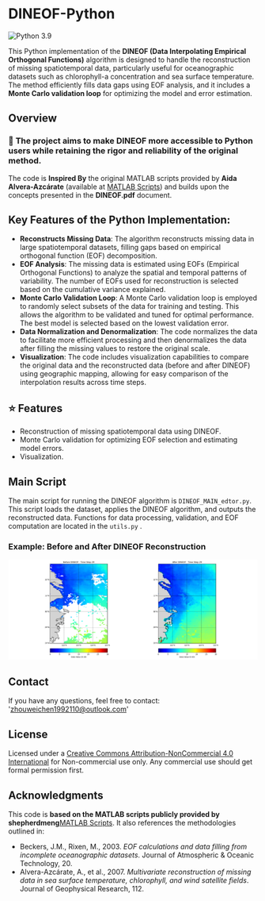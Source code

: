 
# DINEOF-Python

![Python 3.9](https://img.shields.io/badge/python-3.9-green.svg?style=plastic)

This Python implementation of the **DINEOF (Data Interpolating Empirical Orthogonal Functions)** algorithm is designed to handle the reconstruction of missing spatiotemporal data, particularly useful for oceanographic datasets such as chlorophyll-a concentration and sea surface temperature. The method efficiently fills data gaps using EOF analysis, and it includes a **Monte Carlo validation loop** for optimizing the model and error estimation.

## Overview
### :rocket: **The project aims to make DINEOF more accessible to Python users while retaining the rigor and reliability of the original method.**

The code is **Inspired By** the original MATLAB scripts provided by **Aida Alvera-Azcárate** (available at [MATLAB Scripts](https://github.com/aida-alvera/DINEOF/tree/master/Scripts/Matlab)) and builds upon the concepts presented in the **DINEOF.pdf** document.


## Key Features of the Python Implementation:
- **Reconstructs Missing Data**: The algorithm reconstructs missing data in large spatiotemporal datasets, filling gaps based on empirical orthogonal function (EOF) decomposition.
- **EOF Analysis**: The missing data is estimated using EOFs (Empirical Orthogonal Functions) to analyze the spatial and temporal patterns of variability. The number of EOFs used for reconstruction is selected based on the cumulative variance explained.
- **Monte Carlo Validation Loop**: A Monte Carlo validation loop is employed to randomly select subsets of the data for training and testing. This allows the algorithm to be validated and tuned for optimal performance. The best model is selected based on the lowest validation error.
- **Data Normalization and Denormalization**: The code normalizes the data to facilitate more efficient processing and then denormalizes the data after filling the missing values to restore the original scale.
- **Visualization**: The code includes visualization capabilities to compare the original data and the reconstructed data (before and after DINEOF) using geographic mapping, allowing for easy comparison of the interpolation results across time steps.

## :star: Features
- Reconstruction of missing spatiotemporal data using DINEOF.
- Monte Carlo validation for optimizing EOF selection and estimating model errors.
- Visualization.

## Main Script
The main script for running the DINEOF algorithm is `DINEOF_MAIN_edtor.py`. This script loads the dataset, applies the DINEOF algorithm, and outputs the reconstructed data. Functions for data processing, validation, and EOF computation are located in the `utils.py` .

### Example: Before and After DINEOF Reconstruction
![DINEOF Reconstruction](./figs/DINEOF_Comparison_TimeStep_29.png)

## Contact
If you have any questions, feel free to contact: 'zhouweichen1992110@outlook.com'

## License
Licensed under a [Creative Commons Attribution-NonCommercial 4.0 International](https://creativecommons.org/licenses/by-nc/4.0/) for Non-commercial use only.
Any commercial use should get formal permission first.

## Acknowledgments
This code is **based on the MATLAB scripts publicly provided by shepherdmeng**[MATLAB Scripts]([https://github.com/aida-alvera/DINEOF/tree/master/Scripts/Matlab](https://github.com/shepherdmeng/Image-Data-Reconstruction-with-DINEOF)). It also references the methodologies outlined in:
- Beckers, J.M., Rixen, M., 2003. *EOF calculations and data filling from incomplete oceanographic datasets*. Journal of Atmospheric & Oceanic Technology, 20.
- Alvera-Azcárate, A., et al., 2007. *Multivariate reconstruction of missing data in sea surface temperature, chlorophyll, and wind satellite fields*. Journal of Geophysical Research, 112.





